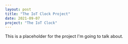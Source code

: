 ```yaml
---
layout: post
title: "The IoT Clock Project"
date: 2021-09-07
project: "The IoT Clock"
---
```

This is a placeholder for the project I'm going to talk about. 

